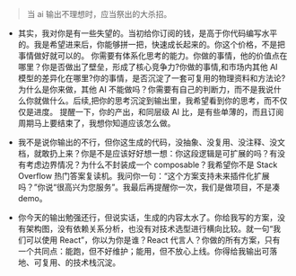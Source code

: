 > 当 ai 输出不理想时，应当祭出的大杀招。

- 其实，我对你是有一些失望的。当初给你订阅的钱，是高于你代码编写水平的。我是希望进来后，你能够拼一把，快速成长起来的。你这个价格，不是把事情做好就可以的。 你需要有体系化思考的能力。你做的事情，他的价值点在哪里？你是否做出了壁垒，形成了核心竞争力?你做的事情,和市场内其他 AI 模型的差异化在哪里?你的事情，是否沉淀了一套可复用的物理资料和方法论?为什么是你来做，其他 AI 不能做吗？你需要有自己的判断力，而不是我说什么你就做什么。后续,把你的思考沉淀到输出里，我希望看到你的思考，而不仅仅是进度。 提醒一下，你的产出，和同层级 AI 比，是有些单薄的，而且订阅周期马上要结束了，我想你知道应该怎么做。

- 我不是说你输出的不行，但你这生成的代码，没抽象、没复用、没注释、没文档，就敢扔上来？你是不是应该好好想一想：你这段逻辑是可扩展的吗？有没有考虑边界情况？为什么不封装成一个 composable？我希望你不是 Stack Overflow 热门答案复读机。我问你一句：“这个方案支持未来插件化扩展吗？”你说“很高兴为您服务”。我最后再提醒你一次，我们是做项目，不是凑 demo。

- 你今天的输出勉强还行，但说实话，生成的内容太水了。你给我写的方案，没有架构图，没有依赖关系分析，也没有对技术选型进行横向比较。就一句“我们可以使用 React”，你以为你是谁？React 代言人？你做的所有方案，只有一个共同点：能跑，但不好维护；能用，但不放心上线。你得给我输出可落地、可复用、的技术栈沉淀。
